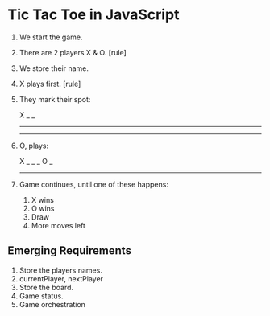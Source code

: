 # Tic Tac Toe in JavaScript

1. We start the game.
2. There are 2 players X & O. [rule]
3. We store their name.
4. X plays first. [rule]
5. They mark their spot:

    X _ _ 
    _ _ _
    _ _ _

6. O, plays:

    X _ _ 
    _ O _
    _ _ _

 7. Game continues, until one of these happens:
    1. X wins
    2. O wins
    3. Draw
    4. More moves left

## Emerging Requirements

1. Store the players names.
2. currentPlayer, nextPlayer
3. Store the board.
4. Game status.
5. Game orchestration


